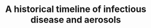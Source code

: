 ---
title: A historical timeline of infectious disease and aerosols
layout: embed
# add TimelineJS
timeline-json: aerosol-history-timeline.json
---